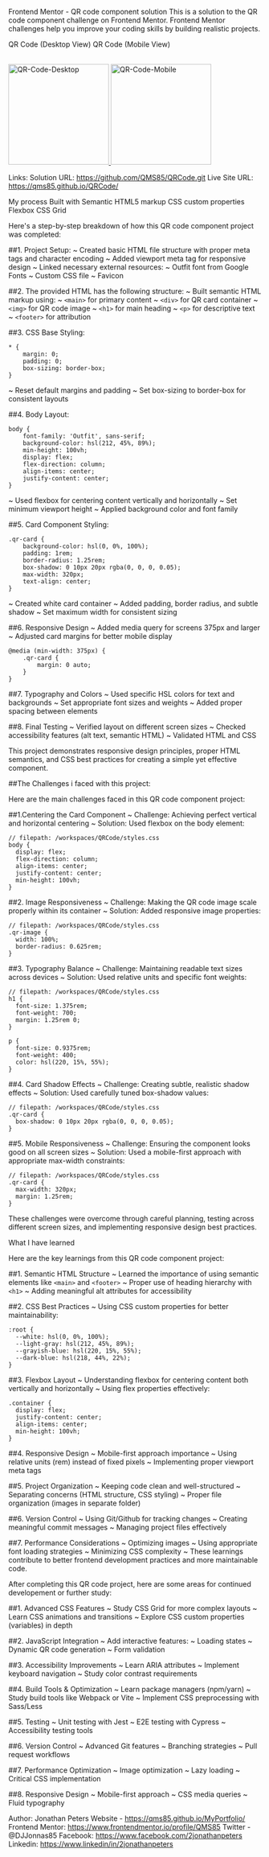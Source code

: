 Frontend Mentor - QR code component solution
This is a solution to the QR code component challenge on Frontend Mentor. 
Frontend Mentor challenges help you improve your coding skills by building realistic projects.

QR Code (Desktop View)                                                                       QR Code (Mobile View)

<a href="https://qms85.github.io/QRCode/">                                                   <a href="https://qms85.github.io/QRCode/">                                             
<img src="qrcode.png" alt="QR-Code-Desktop" width="200"/>                                    <img src="qrcode2.png" alt="QR-Code-Mobile" width="200"/>
</a>                                                                                         </a>


Links:
Solution URL: https://github.com/QMS85/QRCode.git
Live Site URL: https://qms85.github.io/QRCode/

My process
Built with
Semantic HTML5 markup
CSS custom properties
Flexbox
CSS Grid

Here's a step-by-step breakdown of how this QR code component project was completed:

##1. Project Setup:
~ Created basic HTML file structure with proper meta tags and character encoding
~ Added viewport meta tag for responsive design
~ Linked necessary external resources:
~ Outfit font from Google Fonts
~ Custom CSS file
~ Favicon

##2. The provided HTML has the following structure:
~ Built semantic HTML markup using:
~ ```<main>``` for primary content
~ ```<div>``` for QR card container
~ ```<img>``` for QR code image
~ ```<h1>``` for main heading
~ ```<p>``` for descriptive text
~ ```<footer>``` for attribution

##3. CSS Base Styling:
```
* {
    margin: 0;
    padding: 0;
    box-sizing: border-box;
}
```
~ Reset default margins and padding
~ Set box-sizing to border-box for consistent layouts

##4. Body Layout:
```
body {
    font-family: 'Outfit', sans-serif;
    background-color: hsl(212, 45%, 89%);
    min-height: 100vh;
    display: flex;
    flex-direction: column;
    align-items: center;
    justify-content: center;
}
```
~ Used flexbox for centering content vertically and horizontally
~ Set minimum viewport height
~ Applied background color and font family

##5. Card Component Styling:
```
.qr-card {
    background-color: hsl(0, 0%, 100%);
    padding: 1rem;
    border-radius: 1.25rem;
    box-shadow: 0 10px 20px rgba(0, 0, 0, 0.05);
    max-width: 320px;
    text-align: center;
}
```
~ Created white card container
~ Added padding, border radius, and subtle shadow
~ Set maximum width for consistent sizing

##6. Responsive Design
~ Added media query for screens 375px and larger
~ Adjusted card margins for better mobile display
```
@media (min-width: 375px) {
    .qr-card {
        margin: 0 auto;
    }
}
```
##7. Typography and Colors
~ Used specific HSL colors for text and backgrounds
~ Set appropriate font sizes and weights
~ Added proper spacing between elements

##8. Final Testing
~ Verified layout on different screen sizes
~ Checked accessibility features (alt text, semantic HTML)
~ Validated HTML and CSS

This project demonstrates responsive design principles, proper HTML semantics, and CSS best practices for creating a simple yet effective component.

##The Challenges i faced with this project:

Here are the main challenges faced in this QR code component project:

##1.Centering the Card Component
~ Challenge: Achieving perfect vertical and horizontal centering
~ Solution: Used flexbox on the body element:
```
// filepath: /workspaces/QRCode/styles.css
body {
  display: flex;
  flex-direction: column;
  align-items: center;
  justify-content: center;
  min-height: 100vh;
}
```

##2. Image Responsiveness
~ Challenge: Making the QR code image scale properly within its container
~ Solution: Added responsive image properties:
```
// filepath: /workspaces/QRCode/styles.css
.qr-image {
  width: 100%;
  border-radius: 0.625rem;
}
```

##3. Typography Balance
~ Challenge: Maintaining readable text sizes across devices
~ Solution: Used relative units and specific font weights:
```
// filepath: /workspaces/QRCode/styles.css
h1 {
  font-size: 1.375rem;
  font-weight: 700;
  margin: 1.25rem 0;
}

p {
  font-size: 0.9375rem;
  font-weight: 400;
  color: hsl(220, 15%, 55%);
}
```

##4. Card Shadow Effects
~ Challenge: Creating subtle, realistic shadow effects
~ Solution: Used carefully tuned box-shadow values:
```
// filepath: /workspaces/QRCode/styles.css
.qr-card {
  box-shadow: 0 10px 20px rgba(0, 0, 0, 0.05);
}
```

##5. Mobile Responsiveness
~ Challenge: Ensuring the component looks good on all screen sizes
~ Solution: Used a mobile-first approach with appropriate max-width constraints:
```
// filepath: /workspaces/QRCode/styles.css
.qr-card {
  max-width: 320px;
  margin: 1.25rem;
}
```

These challenges were overcome through careful planning, testing across different screen sizes, and implementing responsive design best practices.

What I have learned

Here are the key learnings from this QR code component project:

##1. Semantic HTML Structure
~ Learned the importance of using semantic elements like ```<main>``` and ```<footer>```
~ Proper use of heading hierarchy with ```<h1>```
~ Adding meaningful alt attributes for accessibility

##2. CSS Best Practices
~ Using CSS custom properties for better maintainability:
```
:root {
  --white: hsl(0, 0%, 100%);
  --light-gray: hsl(212, 45%, 89%);
  --grayish-blue: hsl(220, 15%, 55%);
  --dark-blue: hsl(218, 44%, 22%);
}
```

##3. Flexbox Layout
~ Understanding flexbox for centering content both vertically and horizontally
~ Using flex properties effectively:
```
.container {
  display: flex;
  justify-content: center;
  align-items: center;
  min-height: 100vh;
}
```

##4. Responsive Design
~ Mobile-first approach importance
~ Using relative units (rem) instead of fixed pixels
~ Implementing proper viewport meta tags

##5. Project Organization
~ Keeping code clean and well-structured
~ Separating concerns (HTML structure, CSS styling)
~ Proper file organization (images in separate folder)

##6. Version Control
~ Using Git/Github for tracking changes
~ Creating meaningful commit messages
~ Managing project files effectively

##7. Performance Considerations
~ Optimizing images
~ Using appropriate font loading strategies
~ Minimizing CSS complexity
~ These learnings contribute to better frontend development practices and more maintainable code.

After completing this QR code project, here are some areas for continued developement or further study:

##1. Advanced CSS Features
~ Study CSS Grid for more complex layouts
~ Learn CSS animations and transitions
~ Explore CSS custom properties (variables) in depth

##2. JavaScript Integration
~ Add interactive features:
~ Loading states
~ Dynamic QR code generation
~ Form validation

##3. Accessibility Improvements
~ Learn ARIA attributes
~ Implement keyboard navigation
~ Study color contrast requirements

##4. Build Tools & Optimization
~ Learn package managers (npm/yarn)
~ Study build tools like Webpack or Vite
~ Implement CSS preprocessing with Sass/Less

##5. Testing
~ Unit testing with Jest
~ E2E testing with Cypress
~ Accessibility testing tools

##6. Version Control
~ Advanced Git features
~ Branching strategies
~ Pull request workflows

##7. Performance Optimization
~ Image optimization
~ Lazy loading
~ Critical CSS implementation
  
##8. Responsive Design
~ Mobile-first approach
~ CSS media queries
~ Fluid typography


Author: Jonathan Peters
Website - https://qms85.github.io/MyPortfolio/
Frontend Mentor: https://www.frontendmentor.io/profile/QMS85
Twitter - @DJJonnas85
Facebook: https://www.facebook.com/2jonathanpeters
Linkedin: https://www.linkedin/in/2jonathanpeters


